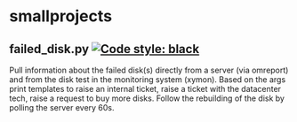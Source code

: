 # smallprojects

## failed_disk.py [![Code style: black](https://img.shields.io/badge/code%20style-black-000000.svg)](https://github.com/ambv/black)

Pull information about the failed disk(s) directly from a server (via omreport) and from the disk test in the monitoring system (xymon).
Based on the args print templates to raise an internal ticket, raise a ticket with the datacenter tech, raise a request to buy more disks.
Follow the rebuilding of the disk by polling the server every 60s.
